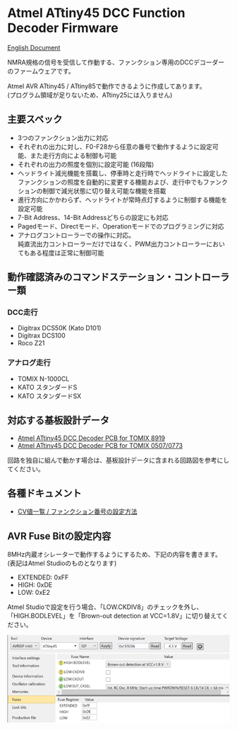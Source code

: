 # Atmel ATtiny45 DCC Function Decoder Firmware

[English Document](README_en.md)

NMRA規格の信号を受信して作動する、ファンクション専用のDCCデコーダーのファームウェアです。

Atmel AVR ATtiny45 / ATtiny85で動作できるように作成してあります。
<br>(プログラム領域が足りないため、ATtiny25には入りません)

## 主要スペック
  * 3つのファンクション出力に対応
  * それぞれの出力に対し、F0-F28から任意の番号で動作するように設定可能、また走行方向による制御も可能
  * それぞれの出力の照度を個別に設定可能 (16段階)
  * ヘッドライト減光機能を搭載し、停車時と走行時でヘッドライトに設定したファンクションの照度を自動的に変更する機能および、走行中でもファンクションの制御で減光状態に切り替え可能な機能を搭載
  * 進行方向にかかわらず、ヘッドライトが常時点灯するように制御する機能を設定可能
  * 7-Bit Address、14-Bit Addressどちらの設定にも対応
  * Pagedモード、Directモード、Operationモードでのプログラミングに対応
  * アナログコントローラーでの操作に対応。<br>純直流出力コントローラーだけではなく、PWM出力コントローラーにおいてもある程度は正常に制御可能

## 動作確認済みのコマンドステーション・コントローラー類

### DCC走行
  * Digitrax DCS50K (Kato D101)
  * Digitrax DCS100
  * Roco Z21

### アナログ走行
  * TOMIX N-1000CL
  * KATO スタンダードS
  * KATO スタンダードSX

## 対応する基板設計データ
  * [Atmel ATtiny45 DCC Decoder PCB for TOMIX 8919](https://github.com/ytsurui/dcc-funcdecoder-pcb-t8919d)
  * [Atmel ATtiny45 DCC Decoder PCB for TOMIX 0507/0773](https://github.com/ytsurui/dcc-funcdecoder-pcb-t0507d)

回路を独自に組んで動かす場合は、基板設計データに含まれる回路図を参考にしてください。

## 各種ドキュメント

  * [CV値一覧 / ファンクション番号の設定方法](docs/CVList_ja.md)

## AVR Fuse Bitの設定内容

8MHz内蔵オシレーターで動作するようにするため、下記の内容を書きます。
<br>(表記はAtmel Studioのものとなります)

  * EXTENDED: 0xFF
  * HIGH: 0xDE
  * LOW: 0xE2

Atmel Studioで設定を行う場合、「LOW.CKDIV8」のチェックを外し、「HIGH.BODLEVEL」を「Brown-out detection at VCC=1.8V」に切り替えてください。

![avr-fuse-screenshot](docs/images/avr-fuse-config.png)
